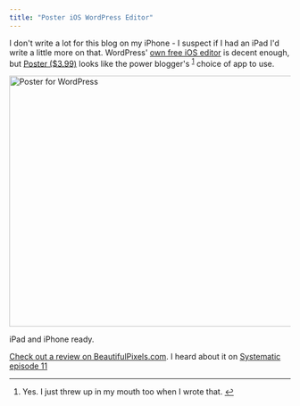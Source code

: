 ```yaml
---
title: "Poster iOS WordPress Editor"
---
```

<p>I don't write a lot for this blog on my iPhone - I suspect if I had an iPad I'd write a little more on that. WordPress'   <a href="https://target.georiot.com/Proxy.ashx?grid=9646&id=6PFrOqNV4B8&offerid=162397&type=3&subid=0&tmpid=3664&RD_PARM1=http%253A%252F%252Fitunes.apple.com%252Fca%252Fapp%252Fwordpress%252Fid335703880%253Fmt%253D8%2526uo%253D4%2526partnerId%253D30" target="itunes_store">own free iOS editor</a> is decent enough, but <a href="https://target.georiot.com/Proxy.ashx?grid=9646&id=6PFrOqNV4B8&offerid=162397&type=3&subid=0&tmpid=3664&RD_PARM1=http%253A%252F%252Fitunes.apple.com%252Fca%252Fapp%252Fposter-wordpress-blog-editor%252Fid549006481%253Fmt%253D8%2526uo%253D4%2526partnerId%253D30" target="itunes_store">Poster ($3.99)</a> looks like the power blogger's <sup id="fnref-20798:1"><a href="#fn-20798:1" rel="footnote">1</a></sup> choice of app to use.</p>
<p><img src="https://chrisenns.com/wp-content/uploads/2012/09/Poster-for-WordPress-600x450.jpg" alt="Poster for WordPress" title="Poster for WordPress" width="600" height="450" class="aligncenter size-large wp-image-20799" /></p>
<p>iPad and iPhone ready.</p>
<p><a href="https://beautifulpixels.com/iphone/poster-the-ingenious-wordpress-app-for-ios/">Check out a review on BeautifulPixels.com</a>. I heard about it on <a href="https://5by5.tv/systematic/11">Systematic episode 11</a></p>
<div class="footnotes">
<hr />
<ol>
<li id="fn-20798:1">
Yes. I just threw up in my mouth too when I wrote that.&#160;<a href="#fnref-20798:1" rev="footnote">&#8617;</a>
</li>
</ol>
</div>
